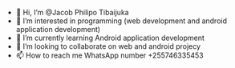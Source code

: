 - 👋 Hi, I’m @Jacob Philipo Tibaijuka 
- 👀 I’m interested in programming (web development and android application development)
- 🌱 I’m currently learning Android application development
- 💞️ I’m looking to collaborate on web and android projecy
- 📫 How to reach me WhatsApp number +255746335453

<!---
Thecomputist/Thecomputist is a ✨ special ✨ repository because its `README.md` (this file) appears on your GitHub profile.
You can click the Preview link to take a look at your changes.
--->
